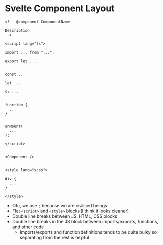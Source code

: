 # Svelte Component Layout

```svelte
<!-- @component ComponentName

Description
-->

<script lang="ts">

import ... from "...";

export let ...


const ...

let ...

$: ...


function {
  ...
}


onMount(
  ...
);

</script>


<Component />


<style lang="scss">

div {
  ...
}

</style>
```

- Ofc, we use `;` because we are civilised beings
- Flat `<script>` and `<style>` blocks (I think it looks cleaner)
- Double line breaks between JS, HTML, CSS blocks
- Double line breaks in the JS block between imports/exports, functions, and other code
  - Imports/exports and function definitions tends to be quite bulky so separating from the rest is helpful
